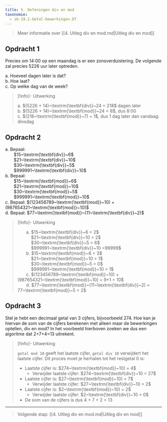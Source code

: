 ```yaml
---
title: 5. Oefeningen div en mod
taxonomie:
  - ib-19.2.Getal-bewerkingen.DT
---
```


> Meer informatie over [[4. Uitleg div en mod.md|Uitleg div en mod]]
>

## Opdracht 1

Precies om 14:00 op een maandag is er een zonsverduistering.  De
volgende zal precies 5226 uur later optreden.

a. Hoeveel dagen later is dat? \
b. Hoe laat? \
c. Op welke dag van de week?

> [!info]- Uitwerking
>
> a. $(5226 + 14)~\textrm{\textbf{div}}~24 = 218$ dagen later  \
> b. $(5226 + 14)~\textrm{\textbf{mod}}~24 = 8$, dus 8:00 \
> c. $(218~\textrm{\textbf{mod}}~7) = 1$, dus 1 dag later dan vandaag: dinsdag

## Opdracht 2

a. Bepaal: \
&nbsp;&nbsp;&nbsp;&nbsp;&nbsp;&nbsp;
$15~\textrm{\textbf{div}}~6$ \
&nbsp;&nbsp;&nbsp;&nbsp;&nbsp;&nbsp;
$21~\textrm{\textbf{div}}~10$ \
&nbsp;&nbsp;&nbsp;&nbsp;&nbsp;&nbsp;
$30~\textrm{\textbf{div}}~5$ \
&nbsp;&nbsp;&nbsp;&nbsp;&nbsp;&nbsp;
$999991~\textrm{\textbf{div}}~10$ \
b. Bepaal: \
&nbsp;&nbsp;&nbsp;&nbsp;&nbsp;&nbsp;
$15~\textrm{\textbf{mod}}~6$ \
&nbsp;&nbsp;&nbsp;&nbsp;&nbsp;&nbsp;
$21~\textrm{\textbf{mod}}~10$ \
&nbsp;&nbsp;&nbsp;&nbsp;&nbsp;&nbsp;
$30~\textrm{\textbf{mod}}~5$ \
&nbsp;&nbsp;&nbsp;&nbsp;&nbsp;&nbsp;
$999991~\textrm{\textbf{mod}}~10$ \
c. Bepaal: $(123456789~\textrm{\textbf{mod}}~10) +
(987654321~\textrm{\textbf{mod}}~10)$ \
d. Bepaal: $77~\textrm{\textbf{mod}}~(11~\textrm{\textbf{div}}~2)$

> [!info]- Uitwerking
>
> &nbsp;&nbsp;&nbsp;&nbsp;&nbsp;&nbsp;
> a. $15~\textrm{\textbf{div}}~6 = 2$ \
> &nbsp;&nbsp;&nbsp;&nbsp;&nbsp;&nbsp;&nbsp;&nbsp;&nbsp;&nbsp;
> $21~\textrm{\textbf{div}}~10 = 2$ \
> &nbsp;&nbsp;&nbsp;&nbsp;&nbsp;&nbsp;&nbsp;&nbsp;&nbsp;&nbsp;
> $30~\textrm{\textbf{div}}~5 = 6$ \
> &nbsp;&nbsp;&nbsp;&nbsp;&nbsp;&nbsp;&nbsp;&nbsp;&nbsp;&nbsp;
> $999991~\textrm{\textbf{div}}~10  =99999$ \
> &nbsp;&nbsp;&nbsp;&nbsp;&nbsp;&nbsp;
> b. $15~\textrm{\textbf{mod}}~6 = 3$ \
> &nbsp;&nbsp;&nbsp;&nbsp;&nbsp;&nbsp;&nbsp;&nbsp;&nbsp;&nbsp;
> $21~\textrm{\textbf{mod}}~10 = 1$ \
> &nbsp;&nbsp;&nbsp;&nbsp;&nbsp;&nbsp;&nbsp;&nbsp;&nbsp;&nbsp;
> $30~\textrm{\textbf{mod}}~5 = 0$ \
> &nbsp;&nbsp;&nbsp;&nbsp;&nbsp;&nbsp;&nbsp;&nbsp;&nbsp;&nbsp;
> $999991~\textrm{\textbf{mod}}~10 = 1$ \
> &nbsp;&nbsp;&nbsp;&nbsp;&nbsp;&nbsp;
> c. $(123456789~\textrm{\textbf{mod}}~10) +
> (987654321~\textrm{\textbf{mod}}~10) = 9+1 = 10$ \
> &nbsp;&nbsp;&nbsp;&nbsp;&nbsp;&nbsp;
> d. $77~\textrm{\textbf{mod}}~(11~\textrm{\textbf{div}}~2) = 
> 77~\textrm{\textbf{mod}}~5 = 2$

## Opdracht 3

Stel je hebt een decimaal getal van 3 cijfers, bijvoorbeeld 274. Hoe
kan je hiervan de som van de cijfers berekenen met alleen maar de
bewerkingen optellen, div en mod? In het voorbeeld hierboven zoeken we
dus een algoritme dat 2+7+4=13 uitrekent.

> [!info]- Uitwerking
>
> `getal mod 10` geeft het laatste cijfer, `getal div 10` verwijdert
> het laatste cijfer. Dit proces moet je herhalen tot het restgetal 0
> is:
> - Laatste cijfer is: $274~\textrm{\textbf{mod}}~10) = 4$
>   - Verwijder laatste cijfer: $274~\textrm{\textbf{div}}~10 = 27$
> - Laatste cijfer is: $27~\textrm{\textbf{mod}}~10) = 7$
>   - Verwijder laatste cijfer: $27~\textrm{\textbf{div}}~10 = 2$
> - Laatste cijfer is: $2~\textrm{\textbf{mod}}~10) = 2$
>   - Verwijder laatste cijfer: $2~\textrm{\textbf{div}}~10 = 0$
> - De som van de cijfers is dus 4 + 7 + 2 = 13



---

> Volgende stap: [[4. Uitleg div en mod.md|Uitleg div en mod]]
